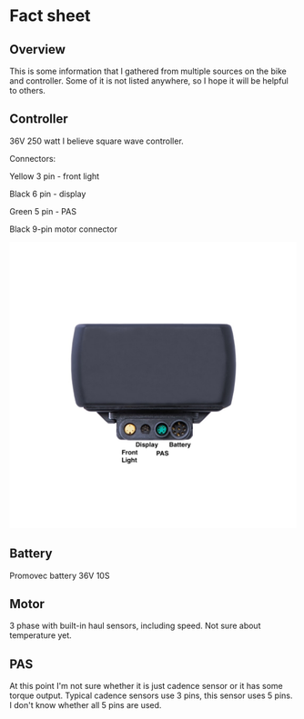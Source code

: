 # Fact sheet
## Overview
This is some information that I gathered from multiple sources on the bike and controller. Some of it is not listed anywhere, so I hope it will be helpful to others.

## Controller
36V 250 watt I believe square wave controller.

Connectors:

Yellow 3 pin - front light

Black 6 pin - display

Green 5 pin - PAS

Black 9-pin motor connector

![Promovec controller image](Promovec_Controller_Carrier_4_36V_25_1713171823.jpg)
## Battery
Promovec battery 36V 10S

## Motor
3 phase with built-in haul sensors, including speed. Not sure about temperature yet.

## PAS
At this point I'm not sure whether it is just cadence sensor or it has some torque output. Typical cadence sensors use 3 pins, this sensor uses 5 pins. I don't know whether all 5 pins are used.  
